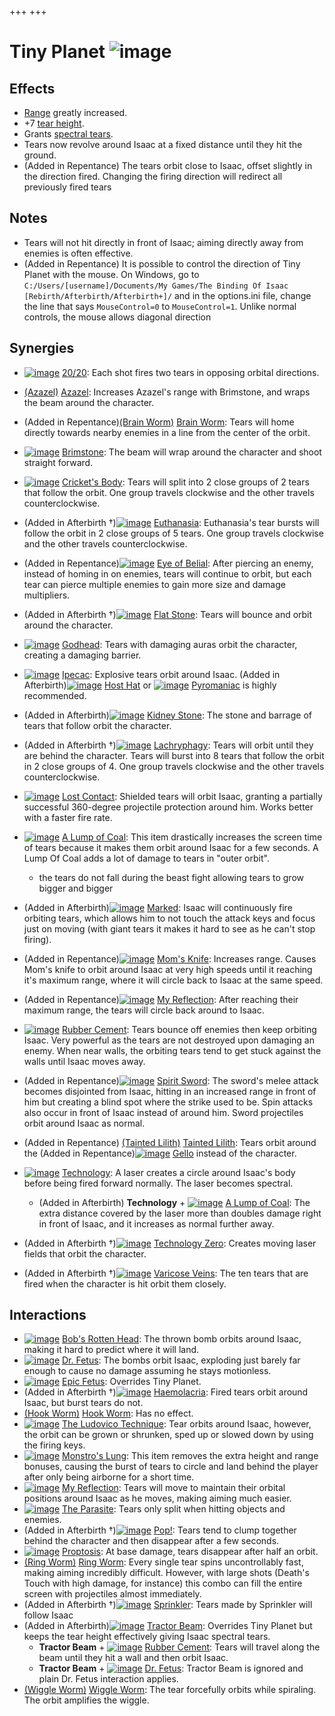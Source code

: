 +++
+++

 # Tiny Planet ![image](/image/Tiny_Planet.png) 

Effects
---------


* [Range](/wiki/Range "Range") greatly increased.
* +7 [tear height](/wiki/Tear_height "Tear height").
* Grants [spectral tears](/wiki/Spectral_tears "Spectral tears").
* Tears now revolve around Isaac at a fixed distance until they hit the ground.
* (Added in Repentance) The tears orbit close to Isaac, offset slightly in the direction fired. Changing the firing direction will redirect all previously fired tears


Notes
-------


* Tears will not hit directly in front of Isaac; aiming directly away from enemies is often effective.
* (Added in Repentance) It is possible to control the direction of Tiny Planet with the mouse. On Windows, go to `C:/Users/[username]/Documents/My Games/The Binding Of Isaac [Rebirth/Afterbirth/Afterbirth+]/` and in the options.ini file, change the line that says `MouseControl=0` to `MouseControl=1`. Unlike normal controls, the mouse allows diagonal direction


Synergies
-----------


* [![image](/image/20/20.png)](/wiki/20/20 "20/20") [20/20](/wiki/20/20 "20/20"): Each shot fires two tears in opposing orbital directions.


* [(Azazel)](/wiki/Azazel "Azazel") [Azazel](/wiki/Azazel "Azazel"): Increases Azazel's range with Brimstone, and wraps the beam around the character.
* (Added in Repentance)[(Brain Worm)](/wiki/Brain_Worm "Brain Worm") [Brain Worm](/wiki/Brain_Worm "Brain Worm"): Tears will home directly towards nearby enemies in a line from the center of the orbit.
* [![image](/image/Brimstone.png)](/wiki/Brimstone "Brimstone") [Brimstone](/wiki/Brimstone "Brimstone"): The beam will wrap around the character and shoot straight forward.
* [![image](/image/Cricket%27s_Body.png)](/wiki/Cricket%27s_Body "Cricket's Body") [Cricket's Body](/wiki/Cricket%27s_Body "Cricket's Body"): Tears will split into 2 close groups of 2 tears that follow the orbit. One group travels clockwise and the other travels counterclockwise.
* (Added in Afterbirth †)[![image](/image/Euthanasia.png)](/wiki/Euthanasia "Euthanasia") [Euthanasia](/wiki/Euthanasia "Euthanasia"): Euthanasia's tear bursts will follow the orbit in 2 close groups of 5 tears. One group travels clockwise and the other travels counterclockwise.
* (Added in Repentance)[![image](/image/Eye_of_Belial.png)](/wiki/Eye_of_Belial "Eye of Belial") [Eye of Belial](/wiki/Eye_of_Belial "Eye of Belial"): After piercing an enemy, instead of homing in on enemies, tears will continue to orbit, but each tear can pierce multiple enemies to gain more size and damage multipliers.
* (Added in Afterbirth †)[![image](/image/Flat_Stone.png)](/wiki/Flat_Stone "Flat Stone") [Flat Stone](/wiki/Flat_Stone "Flat Stone"): Tears will bounce and orbit around the character.
* [![image](/image/Godhead.png)](/wiki/Godhead "Godhead") [Godhead](/wiki/Godhead "Godhead"): Tears with damaging auras orbit the character, creating a damaging barrier.
* [![image](/image/Ipecac.png)](/wiki/Ipecac "Ipecac") [Ipecac](/wiki/Ipecac "Ipecac"): Explosive tears orbit around Isaac. (Added in Afterbirth)[![image](/image/Host_Hat.png)](/wiki/Host_Hat "Host Hat") [Host Hat](/wiki/Host_Hat "Host Hat") or [![image](/image/Pyromaniac.png)](/wiki/Pyromaniac "Pyromaniac") [Pyromaniac](/wiki/Pyromaniac "Pyromaniac") is highly recommended.
* (Added in Afterbirth)[![image](/image/Kidney_Stone.png)](/wiki/Kidney_Stone "Kidney Stone") [Kidney Stone](/wiki/Kidney_Stone "Kidney Stone"): The stone and barrage of tears that follow orbit the character.
* (Added in Afterbirth †)[![image](/image/Lachryphagy.png)](/wiki/Lachryphagy "Lachryphagy") [Lachryphagy](/wiki/Lachryphagy "Lachryphagy"): Tears will orbit until they are behind the character. Tears will burst into 8 tears that follow the orbit in 2 close groups of 4. One group travels clockwise and the other travels counterclockwise.
* [![image](/image/Lost_Contact.png)](/wiki/Lost_Contact "Lost Contact") [Lost Contact](/wiki/Lost_Contact "Lost Contact"): Shielded tears will orbit Isaac, granting a partially successful 360-degree projectile protection around him. Works better with a faster fire rate.
* [![image](/image/A_Lump_of_Coal.png)](/wiki/A_Lump_of_Coal "A Lump of Coal") [A Lump of Coal](/wiki/A_Lump_of_Coal "A Lump of Coal"): This item drastically increases the screen time of tears because it makes them orbit around Isaac for a few seconds. A Lump Of Coal adds a lot of damage to tears in "outer orbit".
	+ the tears do not fall during the beast fight allowing tears to grow bigger and bigger
* (Added in Afterbirth)[![image](/image/Marked.png)](/wiki/Marked "Marked") [Marked](/wiki/Marked "Marked"): Isaac will continuously fire orbiting tears, which allows him to not touch the attack keys and focus just on moving (with giant tears it makes it hard to see as he can't stop firing).
* (Added in Repentance)[![image](/image/Mom%27s_Knife.png)](/wiki/Mom%27s_Knife "Mom's Knife") [Mom's Knife](/wiki/Mom%27s_Knife "Mom's Knife"): Increases range. Causes Mom's knife to orbit around Isaac at very high speeds until it reaching it's maximum range, where it will circle back to Isaac at the same speed.
* (Added in Repentance)[![image](/image/My_Reflection.png)](/wiki/My_Reflection "My Reflection") [My Reflection](/wiki/My_Reflection "My Reflection"): After reaching their maximum range, the tears will circle back around to Isaac.
* [![image](/image/Rubber_Cement.png)](/wiki/Rubber_Cement "Rubber Cement") [Rubber Cement](/wiki/Rubber_Cement "Rubber Cement"): Tears bounce off enemies then keep orbiting Isaac. Very powerful as the tears are not destroyed upon damaging an enemy. When near walls, the orbiting tears tend to get stuck against the walls until Isaac moves away.
* (Added in Repentance)[![image](/image/Spirit_Sword.png)](/wiki/Spirit_Sword "Spirit Sword") [Spirit Sword](/wiki/Spirit_Sword "Spirit Sword"): The sword's melee attack becomes disjointed from Isaac, hitting in an increased range in front of him but creating a blind spot where the strike used to be. Spin attacks also occur in front of Isaac instead of around him. Sword projectiles orbit around Isaac as normal.
* (Added in Repentance) [(Tainted Lilith)](/wiki/Tainted_Lilith "Tainted Lilith") [Tainted Lilith](/wiki/Tainted_Lilith "Tainted Lilith"): Tears orbit around the (Added in Repentance)[![image](/image/Gello.png)](/wiki/Gello "Gello") [Gello](/wiki/Gello "Gello") instead of the character.
* [![image](/image/Technology.png)](/wiki/Technology "Technology") [Technology](/wiki/Technology "Technology"): A laser creates a circle around Isaac's body before being fired forward normally. The laser becomes spectral.
	+ (Added in Afterbirth) **Technology** + [![image](/image/A_Lump_of_Coal.png)](/wiki/A_Lump_of_Coal "A Lump of Coal") [A Lump of Coal](/wiki/A_Lump_of_Coal "A Lump of Coal"): The extra distance covered by the laser more than doubles damage right in front of Isaac, and it increases as normal further away.
* (Added in Afterbirth †)[![image](/image/Technology_Zero.png)](/wiki/Technology_Zero "Technology Zero") [Technology Zero](/wiki/Technology_Zero "Technology Zero"): Creates moving laser fields that orbit the character.
* (Added in Afterbirth †)[![image](/image/Varicose_Veins.png)](/wiki/Varicose_Veins "Varicose Veins") [Varicose Veins](/wiki/Varicose_Veins "Varicose Veins"): The ten tears that are fired when the character is hit orbit them closely.


Interactions
--------------


* [![image](/image/Bob%27s_Rotten_Head.png)](/wiki/Bob%27s_Rotten_Head "Bob's Rotten Head") [Bob's Rotten Head](/wiki/Bob%27s_Rotten_Head "Bob's Rotten Head"): The thrown bomb orbits around Isaac, making it hard to predict where it will land.
* [![image](/image/Dr._Fetus.png)](/wiki/Dr._Fetus "Dr. Fetus") [Dr. Fetus](/wiki/Dr._Fetus "Dr. Fetus"): The bombs orbit Isaac, exploding just barely far enough to cause no damage assuming he stays motionless.
* [![image](/image/Epic_Fetus.png)](/wiki/Epic_Fetus "Epic Fetus") [Epic Fetus](/wiki/Epic_Fetus "Epic Fetus"): Overrides Tiny Planet.
* (Added in Afterbirth †)[![image](/image/Haemolacria.png)](/wiki/Haemolacria "Haemolacria") [Haemolacria](/wiki/Haemolacria "Haemolacria"): Fired tears orbit around Isaac, but burst tears do not.
* [(Hook Worm)](/wiki/Hook_Worm "Hook Worm") [Hook Worm](/wiki/Hook_Worm "Hook Worm"): Has no effect.
* [![image](/image/The_Ludovico_Technique.png)](/wiki/The_Ludovico_Technique "The Ludovico Technique") [The Ludovico Technique](/wiki/The_Ludovico_Technique "The Ludovico Technique"): Tear orbits around Isaac, however, the orbit can be grown or shrunken, sped up or slowed down by using the firing keys.
* [![image](/image/Monstro%27s_Lung.png)](/wiki/Monstro%27s_Lung "Monstro's Lung") [Monstro's Lung](/wiki/Monstro%27s_Lung "Monstro's Lung"): This item removes the extra height and range bonuses, causing the burst of tears to circle and land behind the player after only being airborne for a short time.
* [![image](/image/My_Reflection.png)](/wiki/My_Reflection "My Reflection") [My Reflection](/wiki/My_Reflection "My Reflection"): Tears will move to maintain their orbital positions around Isaac as he moves, making aiming much easier.
* [![image](/image/The_Parasite.png)](/wiki/The_Parasite "The Parasite") [The Parasite](/wiki/The_Parasite "The Parasite"): Tears only split when hitting objects and enemies.
* (Added in Afterbirth †)[![image](/image/Pop!.png)](/wiki/Pop! "Pop!") [Pop!](/wiki/Pop! "Pop!"): Tears tend to clump together behind the character and then disappear after a few seconds.
* [![image](/image/Proptosis.png)](/wiki/Proptosis "Proptosis") [Proptosis](/wiki/Proptosis "Proptosis"): At base damage, tears disappear after half an orbit.
* [(Ring Worm)](/wiki/Ring_Worm "Ring Worm") [Ring Worm](/wiki/Ring_Worm "Ring Worm"): Every single tear spins uncontrollably fast, making aiming incredibly difficult. However, with large shots (Death's Touch with high damage, for instance) this combo can fill the entire screen with projectiles almost immediately.
* (Added in Afterbirth †)[![image](/image/Sprinkler.png)](/wiki/Sprinkler "Sprinkler") [Sprinkler](/wiki/Sprinkler "Sprinkler"): Tears made by Sprinkler will follow Isaac
* (Added in Afterbirth)[![image](/image/Tractor_Beam.png)](/wiki/Tractor_Beam "Tractor Beam") [Tractor Beam](/wiki/Tractor_Beam "Tractor Beam"): Overrides Tiny Planet but keeps the tear height effectively giving Isaac spectral tears.
	+ **Tractor Beam** + [![image](/image/Rubber_Cement.png)](/wiki/Rubber_Cement "Rubber Cement") [Rubber Cement](/wiki/Rubber_Cement "Rubber Cement"): Tears will travel along the beam until they hit a wall and then orbit Isaac.
	+ **Tractor Beam** + [![image](/image/Dr._Fetus.png)](/wiki/Dr._Fetus "Dr. Fetus") [Dr. Fetus](/wiki/Dr._Fetus "Dr. Fetus"): Tractor Beam is ignored and plain Dr. Fetus interaction applies.
* [(Wiggle Worm)](/wiki/Wiggle_Worm "Wiggle Worm") [Wiggle Worm](/wiki/Wiggle_Worm "Wiggle Worm"): The tear forcefully orbits while spiraling. The orbit amplifies the wiggle.


